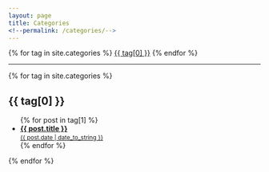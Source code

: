 ```yaml
---
layout: page
title: Categories
<!--permalink: /categories/-->
---
```



<div class="tags">
  <div class="tags-list">
    {% for tag in site.categories %}
    <a href="#{{ tag[0] | slugify }}" class="category">{{ tag[0] }}</a>
    {% endfor %}
  </div>
  <hr/>
  <div class="tags-section">
    {% for tag in site.categories %}
    <h2 id="{{ tag[0] | slugify }}">{{ tag[0] }}</h2>
    <ul class="tags-posts">
      {% for post in tag[1] %}
      <li>
        <a class="post-title" href="{{ post.url }}">
        <strong>{{ post.title }}</strong><br />
        <small class="post-date">{{ post.date | date_to_string }}</small>
        </a>
      </li>
      {% endfor %}
    </ul>
    {% endfor %}
  </div>
</div>

<!--
<div class="tags-list">
    {% for tag in site.categories %}
    <a href="#{{ tag[0] | slugify }}" class="category"><span class="icon-tag"></span>{{ tag[0] }}</a>
    {% endfor %}
 </div>

<div class="container">

<div class="row">
  <div class="text-center">
    <ul class="list">
       {% for tag in site.categories %}
        <li class="description">
            <div class="datetime">
                <span class="day">
                    {{ tag[0] }}
                </span>
            </div>
            <div class="post-details">
                <ul class="tags-posts">
									{% for post in tag[1] %}
											<a class="post-title" href="{{ site.baseurl }}{{ post.url }}">
												<li>
													{{ post.title }} | <small class="post-date">{{ post.date | date_to_string }}</small>
												</li>
											</a>
									{% endfor %}
								</ul>
            </div>
        </li>
        <div class="divider"></div>
       {% endfor %}
    </ul>
  </div>
</div>
</div>-->

